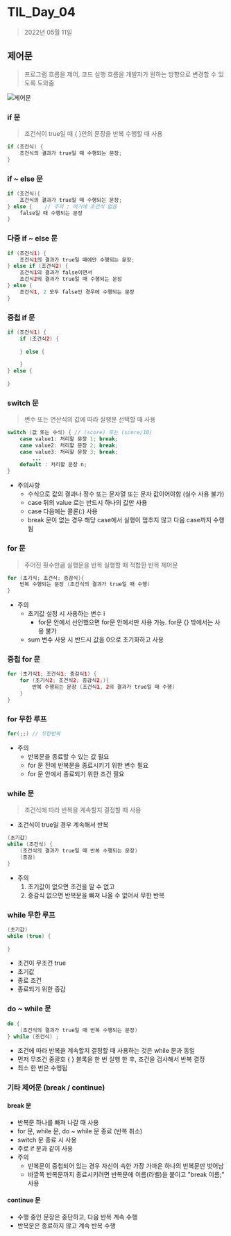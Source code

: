 # TIL_Day_04

> 2022년 05월 11일

## 제어문

> 프로그램 흐름을 제어, 코드 실행 흐름을 개발자가 원하는 방향으로 변경할 수 있도록 도와줌

![제어문](C:\Users\haan0\AppData\Roaming\Typora\typora-user-images\image-20220524214132899.png)

### if 문

> 조건식이 true일 때 { }안의 문장을 반복 수행할 때 사용

```java
if (조건식) {
    조건식의 결과가 true일 때 수행되는 문장;
}
```

### if ~ else 문

```java
if (조건식){
    조건식의 결과가 true일 때 수행되는 문장;
} else {	// 주의 : 여기에 조건식 없음
    false일 때 수행되는 문장
}
```

### 다중 if ~ else 문

```java
if (조건식1) {
    조건식1의 결과가 true일 때에만 수행되는 문장;
} else if (조건식2) {
    조건식1의 결과가 false이면서
    조건식2의 결과가 true일 때 수행되는 문장
} else {
    조건식1, 2 모두 false인 경우에 수행되는 문장
}
```

### 중첩 if 문

```java
if (조건식1) {
    if (조건식2) {
    
    } else {
        
    }
} else {
    
}
```

### switch 문

> 변수 또는 연산식의 값에 따라 실행문 선택할 때 사용

```java
switch (값 또는 수식) { // (score) 또는 (score/10)
    case value1: 처리할 문장 1; break;
    case value2: 처리할 문장 2; break;
    case value3: 처리할 문장 3; break;
        ...
    default : 처리할 문장 n;
}
```

- 주의사항
  - 수식으로 값의 결과나 정수 또는 문자열 또는 문자 값이어야함 (실수 사용 불가)
  - case 뒤의 value 로는 반드시 하나의 값만 사용
  - case 다음에는 콜론(:) 사용
  - break 문이 없는 경우 해당 case에서 실행이 멈추지 않고 다음 case까지 수행됨

### for 문

> 주어진 횟수만큼 실행문을 반복 실행할 때 적합한 반복 제어문

```java
for (초기식; 조건식; 증감식){
    반복 수행되는 문장 (조건식의 결과가 true일 때 수행)
}
```

- 주의
  - 초기값 설정 시 사용하는 변수 i
    - for문 안에서 선언했으면 for문 안에서만 사용 가능. for문 {} 밖에서는 사용 불가
  - sum 변수 사용 시 반드시 값을 0으로 초기화하고 사용

### 중첩 for 문

```java
for (초기식1; 조건식1; 증감식1) {
    for (초기식2; 조건식2; 증감식2;){
        반복 수행되는 문장 (조건식1, 2의 결과가 true일 때 수행)
    }
}
```

### for 무한 루프

```java
for(;;)	// 무한반복
```

- 주의
  - 반복문을 종료할 수 있는 값 필요
  - for 문 전에 반복문을 종료시키기 위한 변수 필요
  - for 문 안에서 종료되기 위한 조건 필요

### while 문

> 조건식에 따라 반복을 계속할지 결정할 때 사용

- 조건식이 true일 경우 계속해서 반복

```java
(초기값)
while (조건식) {
    (조건식의 결과가 true일 때 반복 수행되는 문장)
    (증감)
}
```

- 주의
  1. 초기값이 없으면 조건을 알 수 없고
  2. 증감식 없으면 반복문을 빠져 나올 수 없어서 무한 반복

### while 무한 루프

```java
(초기값)
while (true) {
    
}
```

- 조건이 무조건 true
- 초기값
- 종료 조건
- 종료되기 위한 증감

### do ~ while 문

```java
do {
    (조건식의 결과가 true일 때 반복 수행되는 문장)
} while (조건식) ;
```

- 조건에 따라 반복을 계속할지 결정할 때 사용하는 것은 while 문과 동일
- 먼저 무조건 중괄호 { } 블록을 한 번 실행 한 후, 조건을 검사해서 반복 결정
- 최소 한 번은 수행됨

### 기타 제어문 (break / continue)

#### break 문

- 반복문 하나를 빠져 나갈 때 사용
- for 문, while 문, do ~ while 문 종료 (반복 취소)
- switch 문 종료 시 사용
- 주로 if 문과 같이 사용
- 주의
  - 반복문이 중첩되어 있는 경우 자신이 속한 가장 가까운 하나의 반복문만 벗어남
  - 바깥쪽 반복문까지 종료시키려면 반복문에 이름(라벨)을 붙이고 "break 이름;" 사용

#### continue 문

- 수행 중인 문장은 중단하고, 다음 반복 계속 수행
- 반복문은 종료하지 않고 계속 반복 수행

